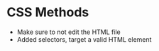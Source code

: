 # CSS Methods


- Make sure to not edit the HTML file
- Added selectors, target a valid HTML element

